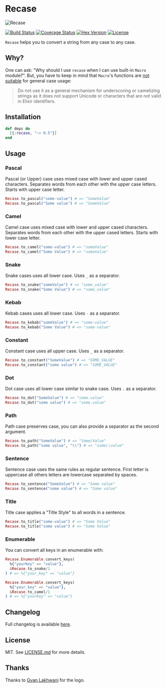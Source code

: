# Recase

![Recase](https://raw.githubusercontent.com/sobolevn/recase/master/media/logo.png)

[![Build Status](https://travis-ci.org/sobolevn/recase.svg?branch=master)](https://travis-ci.org/sobolevn/recase) [![Coverage Status](https://coveralls.io/repos/github/sobolevn/recase/badge.svg?branch=master)](https://coveralls.io/github/sobolevn/recase?branch=master) [![Hex Version](https://img.shields.io/hexpm/v/recase.svg)](https://hex.pm/packages/recase) [![License](http://img.shields.io/badge/license-MIT-brightgreen.svg)](http://opensource.org/licenses/MIT)

`Recase` helps you to convert a string from any case to any case.


## Why?

One can ask: "Why should I use `recase` when I can use built-in `Macro` module?". But, you have to keep in mind that `Macro`'s functions are [not suitable](https://github.com/elixir-lang/elixir/blob/4aa81645b0588b56fb61cd154dcaee354732aa5c/lib/elixir/lib/macro.ex#L1265) for general case usage:

> Do not use it as a general mechanism for underscoring or camelizing strings as it does not support Unicode or characters that are not valid in Elixir identifiers.


## Installation

```elixir
def deps do
  [{:recase, "~> 0.5"}]
end
```


## Usage

### Pascal

Pascal (or Upper) case uses mixed case with lower and upper cased characters. Separates words from each other with the upper case letters. Starts with upper case letter.

```elixir
Recase.to_pascal("some-value") # => "SomeValue"
Recase.to_pascal("Some value") # => "SomeValue"
```

### Camel

Camel case uses mixed case with lower and upper cased characters. Separates words from each other with the upper cased letters. Starts with lower case letter.

```elixir
Recase.to_camel("some-value") # => "someValue"
Recase.to_camel("Some Value") # => "someValue"
```

### Snake

Snake cases uses all lower case. Uses `_` as a separator.

```elixir
Recase.to_snake("someValue") # => "some_value"
Recase.to_snake("Some Value") # => "some_value"
```

### Kebab

Kebab cases uses all lower case. Uses `-` as a separator.

```elixir
Recase.to_kebab("someValue") # => "some-value"
Recase.to_kebab("Some Value") # => "some-value"
```

### Constant

Constant case uses all upper case. Uses `_` as a separator.

```elixir
Recase.to_constant("SomeValue") # => "SOME_VALUE"
Recase.to_constant("some value") # => "SOME_VALUE"
```

### Dot

Dot case uses all lower case similar to snake case. Uses `.` as a separator.

```elixir
Recase.to_dot("SomeValue") # => "some.value"
Recase.to_dot("some value") # => "some.value"
```

### Path

Path case preserves case, you can also provide a separator as the second argument.

```elixir
Recase.to_path("SomeValue") # => "Some/Value"
Recase.to_path("some value", "\\") # => "some\\value"
```

### Sentence

Sentence case uses the same rules as regular sentence.
First letter is uppercase all others letters are lowercase separated by spaces.

```elixir
Recase.to_sentence("SomeValue") # => "Some value"
Recase.to_sentence("some value") # => "Some value"
```

### Title

Title case applies a "Title Style" to all words in a sentence.


```elixir
Recase.to_title("some-value") # => "Some Value"
Recase.to_title("some value") # => "Some Value"
```

### Enumerable

You can convert all keys in an enumerable with:

```elixir
Recase.Enumerable.convert_keys(
  %{"yourKey" => "value"},
  &Recase.to_snake/1
) # => %{"your_key" => "value"}

Recase.Enumerable.convert_keys(
  %{"your_key" => "value"},
  &Recase.to_camel/1
) # => %{"yourKey" => "value"}
```


## Changelog

Full changelog is available [here](https://github.com/sobolevn/recase/blob/master/CHANGELOG.md).


## License

MIT. See [LICENSE.md](https://github.com/sobolevn/recase/blob/master/LICENSE.md) for more details.


## Thanks

Thanks to [Gyan Lakhwani](https://github.com/gyanl) for the logo.
